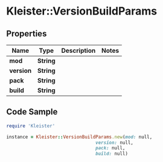 # Kleister::VersionBuildParams

## Properties

Name | Type | Description | Notes
------------ | ------------- | ------------- | -------------
**mod** | **String** |  | 
**version** | **String** |  | 
**pack** | **String** |  | 
**build** | **String** |  | 

## Code Sample

```ruby
require 'Kleister'

instance = Kleister::VersionBuildParams.new(mod: null,
                                 version: null,
                                 pack: null,
                                 build: null)
```


